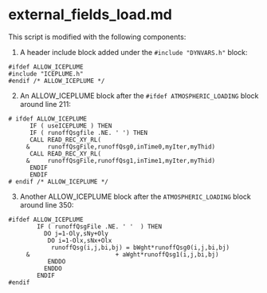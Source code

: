 # external_fields_load.md

This script is modified with the following components:

1. A header include block added under the `#include "DYNVARS.h"` block:
```
#ifdef ALLOW_ICEPLUME
#include "ICEPLUME.h"
#endif /* ALLOW_ICEPLUME */
```

2. An ALLOW_ICEPLUME block after the `#ifdef ATMOSPHERIC_LOADING` block around line 211:
```
# ifdef ALLOW_ICEPLUME
      IF ( useICEPLUME ) THEN
      IF ( runoffQsgfile .NE. ' ') THEN
      CALL READ_REC_XY_RL(
     &     runoffQsgFile,runoffQsg0,inTime0,myIter,myThid)
      CALL READ_REC_XY_RL(
     &     runoffQsgFile,runoffQsg1,inTime1,myIter,myThid)
      ENDIF
      ENDIF
# endif /* ALLOW_ICEPLUME */
```

3. Another ALLOW_ICEPLUME block after the `ATMOSPHERIC_LOADING` block around line 350:
```
#ifdef ALLOW_ICEPLUME
        IF ( runoffQsgFile .NE. ' '  ) THEN
          DO j=1-Oly,sNy+Oly
           DO i=1-Olx,sNx+Olx
            runoffQsg(i,j,bi,bj) = bWght*runoffQsg0(i,j,bi,bj)
     &                        + aWght*runoffQsg1(i,j,bi,bj)
           ENDDO
          ENDDO
        ENDIF
#endif
```
